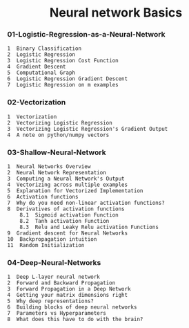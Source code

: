 <h1 align="center"> Neural network Basics </h1>


### 01-Logistic-Regression-as-a-Neural-Network
    1  Binary Classification
    2  Logistic Regression
    3  Logistic Regression Cost Function
    4  Gradient Descent
    5  Computational Graph
    6  Logistic Regression Gradient Descent
    7  Logistic Regression on m examples

### 02-Vectorization
    1  Vectorization
    2  Vectorizing Logistic Regression
    3  Vectorizing Logistic Regression's Gradient Output
    4  A note on python/numpy vectors

### 03-Shallow-Neural-Network
    1  Neural Networks Overview
    2  Neural Network Representation
    3  Computing a Neural Network's Output
    4  Vectorizing across multiple examples
    5  Explanation for Vectorized Implementation
    6  Activation functions
    7  Why do you need non-linear activation functions?
    8  Derivatives of activation functions
        8.1  Sigmoid activation Function
        8.2  Tanh activation Function
        8.3  Relu and Leaky Relu activation Functions
    9  Gradient descent for Neural Networks
    10  Backpropagation intuition
    11  Random Initialization


### 04-Deep-Neural-Networks
    1  Deep L-layer neural network
    2  Forward and Backward Propagation
    3  Forward Propagation in a Deep Network
    4  Getting your matrix dimensions right
    5  Why deep representations?
    6  Building blocks of deep neural networks
    7  Parameters vs Hyperparameters
    8  What does this have to do with the brain?